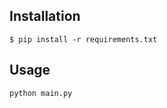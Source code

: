 ## Installation

```shell
$ pip install -r requirements.txt
```

## Usage

```python
python main.py
```
